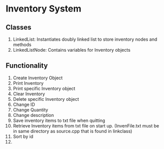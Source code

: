 #  Inventory System

<h2>Classes</h2>

<ol>
<li>LinkedList: Instantiates doubly linked list to store inventory nodes and methods</li>
<li>LinkedListNode: Contains variables for Inventory objects</li>
</ol>

<h2>Functionality</h2>

<ol>
  <li>Create Inventory Object</li>
  <li>Print Inventory</li>
  <li>Print specific Inventory object</li>
  <li>Clear Inventory</li>
  <li>Delete specific Inventory object</li>
  <li>Change ID</li>
  <li>Change Quantity</li>
  <li>Change description</li>
  <li>Save inventory items to txt file when quitting</li>
  <li>Retrieve Inventory items from txt file on start up. (InvenFile.txt must be in same directory as source.cpp that is found in linkclass)</li>
<li>Sort by id<li>
</ol>

